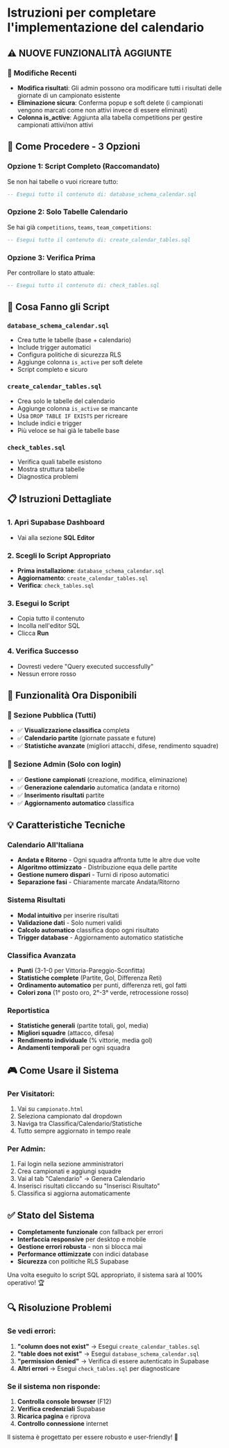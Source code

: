 # Istruzioni per completare l'implementazione del calendario

## ⚠️ NUOVE FUNZIONALITÀ AGGIUNTE

### 🔧 **Modifiche Recenti**
- **Modifica risultati**: Gli admin possono ora modificare tutti i risultati delle giornate di un campionato esistente
- **Eliminazione sicura**: Conferma popup e soft delete (i campionati vengono marcati come non attivi invece di essere eliminati)
- **Colonna is_active**: Aggiunta alla tabella competitions per gestire campionati attivi/non attivi

## 🔧 Come Procedere - 3 Opzioni

### **Opzione 1: Script Completo (Raccomandato)**
Se non hai tabelle o vuoi ricreare tutto:
```sql
-- Esegui tutto il contenuto di: database_schema_calendar.sql
```

### **Opzione 2: Solo Tabelle Calendario**
Se hai già `competitions`, `teams`, `team_competitions`:
```sql
-- Esegui tutto il contenuto di: create_calendar_tables.sql
```

### **Opzione 3: Verifica Prima**
Per controllare lo stato attuale:
```sql
-- Esegui tutto il contenuto di: check_tables.sql
```

## 🎯 Cosa Fanno gli Script

### **`database_schema_calendar.sql`**
- Crea tutte le tabelle (base + calendario)
- Include trigger automatici
- Configura politiche di sicurezza RLS
- Aggiunge colonna `is_active` per soft delete
- Script completo e sicuro

### **`create_calendar_tables.sql`**
- Crea solo le tabelle del calendario
- Aggiunge colonna `is_active` se mancante
- Usa `DROP TABLE IF EXISTS` per ricreare
- Include indici e trigger
- Più veloce se hai già le tabelle base

### **`check_tables.sql`**
- Verifica quali tabelle esistono
- Mostra struttura tabelle
- Diagnostica problemi

## 📋 Istruzioni Dettagliate

### 1. Apri Supabase Dashboard
- Vai alla sezione **SQL Editor**

### 2. Scegli lo Script Appropriato
- **Prima installazione**: `database_schema_calendar.sql`
- **Aggiornamento**: `create_calendar_tables.sql`
- **Verifica**: `check_tables.sql`

### 3. Esegui lo Script
- Copia tutto il contenuto
- Incolla nell'editor SQL
- Clicca **Run**

### 4. Verifica Successo
- Dovresti vedere "Query executed successfully"
- Nessun errore rosso

## 🚀 Funzionalità Ora Disponibili

### **👥 Sezione Pubblica (Tutti)**
- ✅ **Visualizzazione classifica** completa
- ✅ **Calendario partite** (giornate passate e future)
- ✅ **Statistiche avanzate** (migliori attacchi, difese, rendimento squadre)

### **🔐 Sezione Admin (Solo con login)**
- ✅ **Gestione campionati** (creazione, modifica, eliminazione)
- ✅ **Generazione calendario** automatica (andata e ritorno)
- ✅ **Inserimento risultati** partite
- ✅ **Aggiornamento automatico** classifica

## 💡 Caratteristiche Tecniche

### **Calendario All'Italiana**
- **Andata e Ritorno** - Ogni squadra affronta tutte le altre due volte
- **Algoritmo ottimizzato** - Distribuzione equa delle partite
- **Gestione numero dispari** - Turni di riposo automatici
- **Separazione fasi** - Chiaramente marcate Andata/Ritorno

### **Sistema Risultati**
- **Modal intuitivo** per inserire risultati
- **Validazione dati** - Solo numeri validi
- **Calcolo automatico** classifica dopo ogni risultato
- **Trigger database** - Aggiornamento automatico statistiche

### **Classifica Avanzata**
- **Punti** (3-1-0 per Vittoria-Pareggio-Sconfitta)
- **Statistiche complete** (Partite, Gol, Differenza Reti)
- **Ordinamento automatico** per punti, differenza reti, gol fatti
- **Colori zona** (1° posto oro, 2°-3° verde, retrocessione rosso)

### **Reportistica**
- **Statistiche generali** (partite totali, gol, media)
- **Migliori squadre** (attacco, difesa)
- **Rendimento individuale** (% vittorie, media gol)
- **Andamenti temporali** per ogni squadra

## 🎮 Come Usare il Sistema

### **Per Visitatori:**
1. Vai su `campionato.html`
2. Seleziona campionato dal dropdown
3. Naviga tra Classifica/Calendario/Statistiche
4. Tutto sempre aggiornato in tempo reale

### **Per Admin:**
1. Fai login nella sezione amministratori
2. Crea campionati e aggiungi squadre
3. Vai al tab "Calendario" → Genera Calendario
4. Inserisci risultati cliccando su "Inserisci Risultato"
5. Classifica si aggiorna automaticamente

## ✅ Stato del Sistema

- **Completamente funzionale** con fallback per errori
- **Interfaccia responsive** per desktop e mobile
- **Gestione errori robusta** - non si blocca mai
- **Performance ottimizzate** con indici database
- **Sicurezza** con politiche RLS Supabase

Una volta eseguito lo script SQL appropriato, il sistema sarà al 100% operativo! 🏆

## 🔍 Risoluzione Problemi

### Se vedi errori:
1. **"column does not exist"** → Esegui `create_calendar_tables.sql`
2. **"table does not exist"** → Esegui `database_schema_calendar.sql`
3. **"permission denied"** → Verifica di essere autenticato in Supabase
4. **Altri errori** → Esegui `check_tables.sql` per diagnosticare

### Se il sistema non risponde:
1. **Controlla console browser** (F12)
2. **Verifica credenziali** Supabase
3. **Ricarica pagina** e riprova
4. **Controllo connessione** internet

Il sistema è progettato per essere robusto e user-friendly! 🚀
